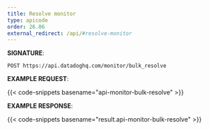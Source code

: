 ```yaml
---
title: Resolve monitor
type: apicode
order: 26.06
external_redirect: /api/#resolve-monitor
---
```



**SIGNATURE**:

`POST https://api.datadoghq.com/monitor/bulk_resolve`

**EXAMPLE REQUEST**:

{{< code-snippets basename="api-monitor-bulk-resolve" >}}

**EXAMPLE RESPONSE**:

{{< code-snippets basename="result.api-monitor-bulk-resolve" >}}
